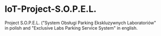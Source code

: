 # IoT-Project-S.O.P.E.L.
 Project S.O.P.E.L. ("System Obsługi Parking Ekskluzywnych Laboratoriów" in polish and "Exclusive Labs Parking Service System" in english. 
